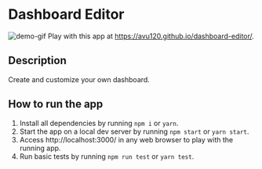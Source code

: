 # Dashboard Editor

![demo-gif](./public/demo.gif)
Play with this app at https://avu120.github.io/dashboard-editor/.

## Description

Create and customize your own dashboard.

## How to run the app

1. Install all dependencies by running `npm i` or `yarn`.
2. Start the app on a local dev server by running `npm start` or `yarn start`.
3. Access http://localhost:3000/ in any web browser to play with the running app.
4. Run basic tests by running `npm run test` or `yarn test`.
